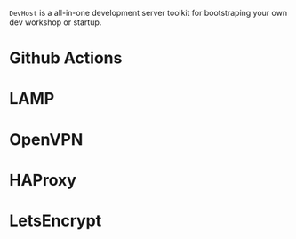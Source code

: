 `DevHost` is a all-in-one development server toolkit for bootstraping your
own dev workshop or startup.

# Github Actions

# LAMP

# OpenVPN

# HAProxy

# LetsEncrypt
